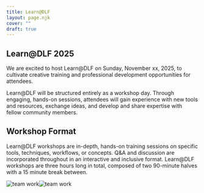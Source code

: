 ```yaml
---
title: Learn@DLF
layout: page.njk
cover: ""
draft: true
---
```


<section class="py-10 px-8 min-h-screen grid">
  <div
    class="grid max-w-7xl mx-auto my-auto items-center place-items-center lg:grid-cols-2 gap-10"
  >
    <div class="lg:max-w-md">
      <h2
        class="block antialiased tracking-normal font-sans font-semibold text-blue-gray-900 mb-6 lg:text-3xl !text-2xl !leading-snug lg:max-w-sm"
      >
        Learn@DLF 2025
      </h2>
      <p
        class="block antialiased font-sans leading-relaxed text-inherit text-base !font-normal mb-12 !text-gray-600"
      >
        We are excited to host Learn@DLF on Sunday, November xx, 2025, to cultivate creative training and professional development opportunities for attendees.
      </p>
      <p
        class="block antialiased font-sans leading-relaxed text-inherit text-base !font-normal  mb-12 !text-gray-600"
      >
        Learn@DLF will be structured entirely as a workshop day. Through engaging, hands-on sessions, attendees will gain experience with new tools and resources, exchange ideas, and develop and share expertise with fellow community members.
      </p>
       <h2
        class="block antialiased tracking-normal font-sans font-semibold text-blue-gray-900 mb-6 pt-6 lg:text-3xl !text-2xl !leading-snug lg:max-w-sm"
      >
        Workshop Format
      </h2>
      <p
        class="block antialiased font-sans leading-relaxed text-inherit text-base !font-normal !text-gray-600"
      >
       Learn@DLF workshops are in-depth, hands-on training sessions on specific tools, techniques, workflows, or concepts. Q&A and discussion are incorporated throughout in an interactive and inclusive format. Learn@DLF workshops are three hours long in total, composed of two 90-minute halves with a 15 minute break between.
      </p>
    </div>
    <div>
      <img
        src="https://placecage.lucidinternets.com/800/600"
        alt="team work"
        class="mb-6 h-full lg:h-[370px] w-full shadow-lg rounded-xl object-cover object-center"
      /><img
        src="https://placecage.lucidinternets.com/800/600"
        alt="team work"
        class="h-full lg:h-[370px] w-full shadow-lg rounded-xl object-cover object-center"
      />
    </div>
  </div>
</section>